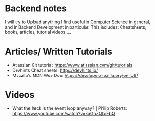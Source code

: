 # Backend notes
I will try to Upload anything I find useful in Computer Science in general, and in Backend Development in particular. This includes: Cheatsheets, books, articles, tutorial videos.....

# Articles/ Written Tutorials
- Atlassian Git tutorial:  https://www.atlassian.com/git/tutorials
- Devhints Cheat sheets: https://devhints.io/
- Mozzila's MDN Web Doc: https://developer.mozilla.org/en-US/



# Videos

- What the heck is the event loop anyway? | Philip Roberts: https://www.youtube.com/watch?v=8aGhZQkoFbQ



